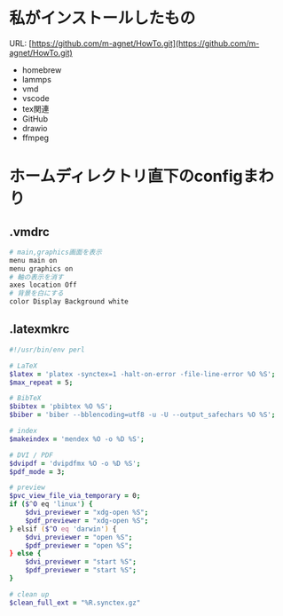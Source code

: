 
# 私がインストールしたもの

URL: [https://github.com/m-agnet/HowTo.git](https://github.com/m-agnet/HowTo.git)

- homebrew
- lammps
- vmd
- vscode
- tex関連
- GitHub
- drawio
- ffmpeg

# ホームディレクトリ直下のconfigまわり

## .vmdrc

```zsh
# main,graphics画面を表示
menu main on
menu graphics on
# 軸の表示を消す
axes location Off
# 背景を白にする
color Display Background white
```

## .latexmkrc

```zsh
#!/usr/bin/env perl

# LaTeX
$latex = 'platex -synctex=1 -halt-on-error -file-line-error %O %S';
$max_repeat = 5;

# BibTeX
$bibtex = 'pbibtex %O %S';
$biber = 'biber --bblencoding=utf8 -u -U --output_safechars %O %S';

# index
$makeindex = 'mendex %O -o %D %S';

# DVI / PDF
$dvipdf = 'dvipdfmx %O -o %D %S';
$pdf_mode = 3;

# preview
$pvc_view_file_via_temporary = 0;
if ($^O eq 'linux') {
    $dvi_previewer = "xdg-open %S";
    $pdf_previewer = "xdg-open %S";
} elsif ($^O eq 'darwin') {
    $dvi_previewer = "open %S";
    $pdf_previewer = "open %S";
} else {
    $dvi_previewer = "start %S";
    $pdf_previewer = "start %S";
}

# clean up
$clean_full_ext = "%R.synctex.gz"
```

## 